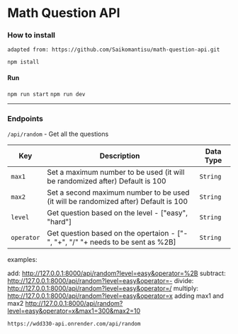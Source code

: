 # Math Question API

### How to install

```
adapted from: https://github.com/Saikomantisu/math-question-api.git

npm istall
```

#### Run

 ```npm run start```
 ```npm run dev```
 
 ---
 
### Endpoints
`/api/random` - Get all the questions

| Key | Description | Data Type
| ----------- | ----------- | ----------- |
| `max1` | Set a maximum number to be used (it will be randomized after) Default is 100 | `String`
| `max2` | Set a second maximum number to be used (it will be randomized after) Default is 100 | `String`
| `level` | Get question based on the level - ["easy", "hard"] | `String`
| `operator` | Get question based on the opertaion - ["-", "+", "/" "+ needs to be sent as %2B] | `String`


examples:


add: 
    http://127.0.0.1:8000/api/random?level=easy&operator=%2B
subtract: 
    http://127.0.0.1:8000/api/random?level=easy&operator=-
divide: 
    http://127.0.0.1:8000/api/random?level=easy&operator=/
multiply: 
    http://127.0.0.1:8000/api/random?level=easy&operator=x
adding max1 and max2 
    http://127.0.0.1:8000/api/random?level=easy&operator=x&max1=300&max2=10

    https://wdd330-api.onrender.com/api/random